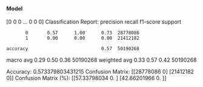 #### Model
[0 0 0 ... 0 0 0]
Classification Report:
              precision    recall  f1-score   support

           0       0.57      1.00      0.73  28778086
           1       0.00      0.00      0.00  21412182

    accuracy                           0.57  50190268
   macro avg       0.29      0.50      0.36  50190268
weighted avg       0.33      0.57      0.42  50190268

Accuracy: 0.573379803431215
Confusion Matrix:
[[28778086        0]
 [21412182        0]]
Confusion Matrix (%):
[[57.33798034  0.        ]
 [42.66201966  0.        ]]
